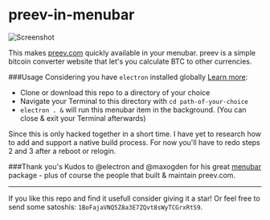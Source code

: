 # preev-in-menubar

![Screenshot](https://www.dropbox.com/s/bi93ufx5kghiqd3/github_menubar_electron.jpg?raw=1)

This makes [preev.com](http://preev.com) quickly available in your menubar.
preev is a simple bitcoin converter website that let's you calculate BTC to other currencies.

###Usage
Considering you have `electron` installed globally [Learn more](https://github.com/electron/electron#downloads):

 - Clone or download this repo to a directory of your choice
 - Navigate your Terminal to this directory with `cd path-of-your-choice`
 - `electron . &` will run this menubar item in the background. (You can close & exit your Terminal afterwards)


Since this is only hacked together in a short time. I have yet to research how to add and support a native build process.
For now you'll have to redo steps 2 and 3 after a reboot or relogin.

###Thank you's
Kudos to @electron and @maxogden for his great [menubar](https://github.com/maxogden/menubar) package - plus of course the people that built & maintain preev.com.

* * *
If you like this repo and find it usefull consider giving it a star! Or feel free to send some satoshis: `1BoFajaVNQ5Z8a3E7ZQvt8sWyTCGrxRtS9`.

